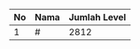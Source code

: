 | No | Nama            | Jumlah Level |
|----|-----------------|--------------|
| 1  | #    |    2812        |
